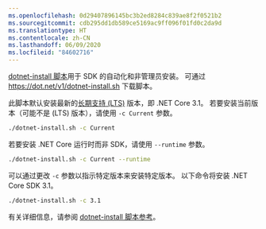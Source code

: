 ```yaml
---
ms.openlocfilehash: 0d29407896145bc3b2ed8284c839ae8f2f0521b2
ms.sourcegitcommit: cdb295dd1db589ce5169ac9ff096f01fd0c2da9d
ms.translationtype: HT
ms.contentlocale: zh-CN
ms.lasthandoff: 06/09/2020
ms.locfileid: "84602716"
---
```


[dotnet-install 脚本](../../tools/dotnet-install-script.md)用于 SDK 的自动化和非管理员安装。 可通过 <https://dot.net/v1/dotnet-install.sh> 下载脚本。

此脚本默认安装最新的[长期支持 (LTS)](https://dotnet.microsoft.com/platform/support/policy/dotnet-core) 版本，即 .NET Core 3.1。 若要安装当前版本（可能不是 (LTS) 版本），请使用 `-c Current` 参数。

```bash
./dotnet-install.sh -c Current
```

若要安装 .NET Core 运行时而非 SDK，请使用 `--runtime` 参数。

```bash
./dotnet-install.sh -c Current --runtime
```

可以通过更改 `-c` 参数以指示特定版本来安装特定版本。 以下命令将安装 .NET Core SDK 3.1。

```bash
./dotnet-install.sh -c 3.1
```

有关详细信息，请参阅 [dotnet-install 脚本参考](../../tools/dotnet-install-script.md)。
